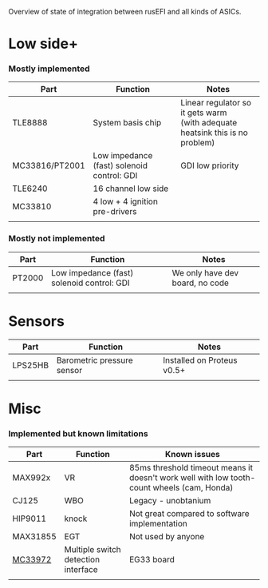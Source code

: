 
Overview of state of integration between rusEFI and all kinds of ASICs.


# Low side+

### Mostly implemented

| Part | Function | Notes |
|------|----------|--------------|
| TLE8888 |  System basis chip | Linear regulator so it gets warm<br/>(with adequate heatsink this is no problem) |
| MC33816/PT2001  | Low impedance (fast) solenoid control: GDI | GDI low priority |
|  TLE6240 | 16 channel low side  |   |
| MC33810  | 4 low + 4 ignition pre-drivers |   |
|   |   |   |

### Mostly not implemented

| Part | Function | Notes |
|------|----------|--------------|
| PT2000 | Low impedance (fast) solenoid control: GDI | We only have dev board, no code |
|   |   |   |

# Sensors

| Part | Function | Notes |
|------|----------|--------------|
| LPS25HB | Barometric pressure sensor | Installed on Proteus v0.5+ |
|   |   |   |

# Misc

### Implemented but known limitations

| Part | Function | Known issues |
|------|----------|--------------|
| MAX992x | VR | 85ms threshold timeout means it doesn't work well with low tooth-count wheels (cam, Honda)  |
| CJ125 | WBO | Legacy - unobtanium |
| HIP9011 | knock | Not great compared to software implementation |
| MAX31855 | EGT | Not used by anyone |
| [MC33972](https://www.nxp.com/docs/en/data-sheet/MC33972.pdf) | Multiple switch detection interface  | EG33 board |
|   |   |   |   |   |


